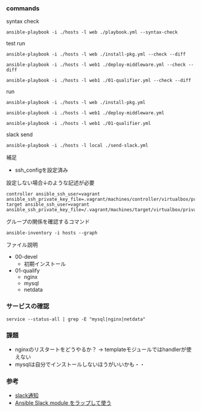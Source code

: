 ### commands

syntax check
```
ansible-playbook -i ./hosts -l web ./playbook.yml --syntax-check
```

test run
```
ansible-playbook -i ./hosts -l web ./install-pkg.yml --check --diff

ansible-playbook -i ./hosts -l web1 ./deploy-middleware.yml --check --diff

ansible-playbook -i ./hosts -l web1 ./01-qualifier.yml --check --diff
```

run
```
ansible-playbook -i ./hosts -l web ./install-pkg.yml

ansible-playbook -i ./hosts -l web1 ./deploy-middleware.yml

ansible-playbook -i ./hosts -l web1 ./01-qualifier.yml
```

slack send
```
ansible-playbook -i ./hosts -l local ./send-slack.yml
```

補足
* ssh_configを設定済み

設定しない場合↓のような記述が必要

```
controller ansible_ssh_user=vagrant ansible_ssh_private_key_file=.vagrant/machines/controller/virtualbox/private_key
target ansible_ssh_user=vagrant ansible_ssh_private_key_file=/.vagrant/machines/target/virtualbox/private_key
```

グループの関係を確認するコマンド
```
ansible-inventory -i hosts --graph
```

ファイル説明
* 00-devel
    * 初期インストール
* 01-qualify
    * nginx
    * mysql
    * netdata

### サービスの確認
```
service --status-all | grep -E "mysql|nginx|netdata"
```


### 課題
* nginxのリスタートをどうやるか？ -> templateモジュールではhandlerが使えない
* mysqlは自分でインストールしないほうがいいかも・・

### 参考
* [slack通知](https://qiita.com/imunew/items/ea2bba8859bc709ffa1f)
* [Ansible Slack module をラップして使う](https://qiita.com/yyoshiki41/items/29aab57f44de1d82edc3)